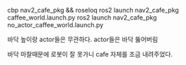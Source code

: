cbp nav2_cafe_pkg && roseloq
ros2 launch nav2_cafe_pkg caffee_world.launch.py
ros2 launch nav2_cafe_pkg no_actor_caffee_world.launch.py

바닥 높이랑 actor들은 무관하다.
actor들은 바닥 뚫어버림

바닥 마찰때문에 로봇이 잘 못가니 cafe 자체를 조금 내려주었다.

